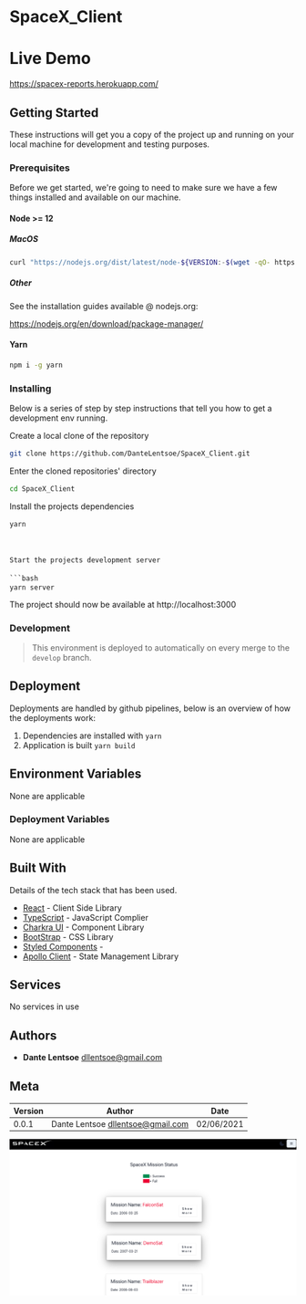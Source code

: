 # SpaceX_Client

# Live Demo 
https://spacex-reports.herokuapp.com/

## Getting Started

These instructions will get you a copy of the project up and running on your local machine for development and testing purposes.

### Prerequisites

Before we get started, we're going to need to make sure we have a few things installed and available on our machine.

#### Node >= 12

##### MacOS

```bash
curl "https://nodejs.org/dist/latest/node-${VERSION:-$(wget -qO- https://nodejs.org/dist/latest/ | sed -nE 's|.*>node-(.*)\.pkg</a>.*|\1|p')}.pkg" > "$HOME/Downloads/node-latest.pkg" && sudo installer -store -pkg "$HOME/Downloads/node-latest.pkg" -target "/"
```

##### Other

See the installation guides available @ nodejs.org:

https://nodejs.org/en/download/package-manager/

#### Yarn

```bash
npm i -g yarn
```

### Installing

Below is a series of step by step instructions that tell you how to get a development env running.

Create a local clone of the repository

```bash
git clone https://github.com/DanteLentsoe/SpaceX_Client.git
```

Enter the cloned repositories' directory

```bash
cd SpaceX_Client
```

Install the projects dependencies

```bash
yarn
```
```


Start the projects development server

```bash
yarn server
```

The project should now be available at http://localhost:3000

### Development

> This environment is deployed to automatically on every merge to the `develop` branch.


## Deployment

Deployments are handled by github pipelines, below is an overview of how the deployments work:

1. Dependencies are installed with `yarn`
2. Application is built `yarn build`

## Environment Variables

None are applicable

### Deployment Variables

None are applicable

## Built With

Details of the tech stack that has been used.

- [React](https://reactjs.org/) - Client Side Library
- [TypeScript](https://www.typescriptlang.org/) - JavaScript Complier
- [Charkra UI](https://chakra-ui.com/) - Component Library
- [BootStrap](https://getbootstrap.com/docs/5.0/getting-started/introduction/) - CSS Library
- [Styled Components](https://styled-components.com/) - 
- [Apollo Client](https://www.apollographql.com/docs/react/) - State Management Library


## Services

No services in use


## Authors

- **Dante Lentsoe** <dllentsoe@gmail.com>


## Meta

| Version | Author                                   | Date       |
| ------- | ---------------------------------------- | ---------- |
| 0.0.1   | Dante Lentsoe <dllentsoe@gmail.com>      | 02/06/2021 |

<img src="/public/Screenshot 2021-05-28 at 14.23.17.png">
 
  </img>

